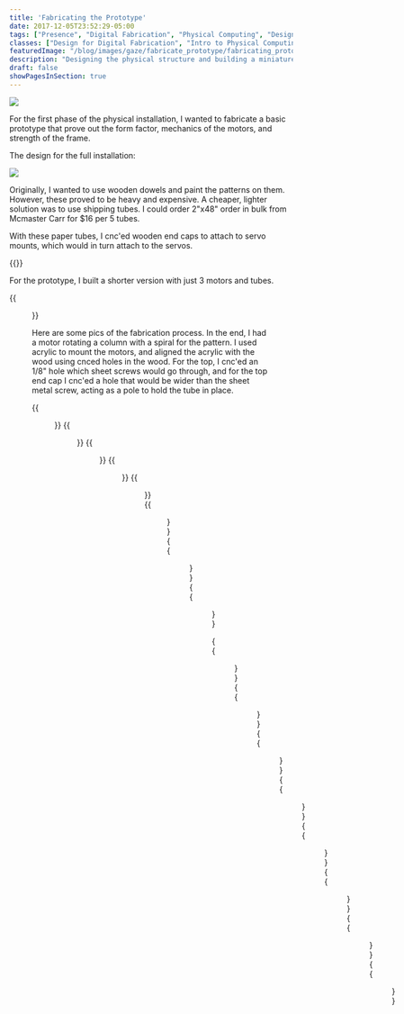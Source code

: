 ```yaml
---
title: 'Fabricating the Prototype'
date: 2017-12-05T23:52:29-05:00
tags: ["Presence", "Digital Fabrication", "Physical Computing", "Design", "Fabrication", "CnC"]
classes: ["Design for Digital Fabrication", "Intro to Physical Computing"]
featuredImage: "/blog/images/gaze/fabricate_prototype/fabricating_prototype_featured.png"
description: "Designing the physical structure and building a miniature prototype that proves out the fabrication process and mechanics."
draft: false
showPagesInSection: true
---
```


<img src="/blog/images/gaze/fabricate_prototype/rotating_tube.gif" />


For the first phase of the physical installation, I wanted to fabricate a basic prototype that
prove out the form factor, mechanics of the motors, and strength of the frame.

The design for the full installation:

<img src="/blog/images/gaze/fabricate_prototype/PlanInVectorworks.png" />

Originally, I wanted
to use wooden dowels and paint the patterns on them.  However, these proved to be heavy and expensive.
A cheaper, lighter solution was to use shipping tubes.  I could order 2"x48" order in bulk from Mcmaster Carr for $16
per 5 tubes.

With these paper tubes, I cnc'ed wooden end caps to attach to servo mounts, which would in turn attach to the servos.

{{<instagram BcWX633ARpA>}}

For the prototype, I built a shorter version with just 3 motors and tubes. 

{{<figure src="/blog/images/gaze/fabricate_prototype/MiniFrameTest.png" caption="Trimmed down design to prototype on a smaller scale" >}}

Here are some pics of the fabrication process.  In the end, I had a motor rotating a column with a spiral for the pattern.
I used acrylic to mount the motors, and aligned the acrylic with the wood using cnced holes in the wood.  For the top, I cnc'ed an
1/8" hole which sheet screws would go through, and for the top end cap I cnc'ed a hole that would be wider than the sheet metal screw,
acting as a pole to hold the tube in place.


{{<figure src="/blog/images/gaze/fabricate_prototype/ServoMount.png" caption="Cnc routed tube cap to hold the servo hub" >}}
{{<figure src="/blog/images/gaze/fabricate_prototype/SandingCap.png" caption="Sanding a chamfered edge onto the end caps">}}
{{<figure src="/blog/images/gaze/fabricate_prototype/ServoMountInTube.png" caption="The end cap in the tube">}}
{{<figure src="/blog/images/gaze/fabricate_prototype/ScrewHoleSizes.png" caption="Trying different hole sizes with the cnc router to see which would hold the sheet metal screw without gripping it." >}}
{{<figure src="/blog/images/gaze/fabricate_prototype/ScrewHolesFromTOp.png" caption="Cnc routed holes to guide the sheet metal screws to be aligned with the dowels">}}
{{<figure src="/blog/images/gaze/fabricate_prototype/TestingHole.png" caption="Testing which holes fit on the sheet metal screw" >}}
{{<figure src="/blog/images/gaze/fabricate_prototype/TestingMotorHoles.png" caption="Testing the alignment of the servo mount and the holes on the acrylic">}}
{{<figure src="/blog/images/gaze/fabricate_prototype/MisalignedCap.png" caption="End cap mounted to the servo" >}}

{{<figure src="/blog/images/gaze/fabricate_prototype/MotorInAcrylic.png" caption="Testing mounting the motor into acrylic" >}}
{{<figure src="/blog/images/gaze/fabricate_prototype/NotchForShelf.png" caption="Testing cnc'ed a notch for a shelf to go into" >}}
{{<figure src="/blog/images/gaze/fabricate_prototype/ScrewForTube.png" caption="The sheet metal screw that goes into the top of the frame and acts as a guide for the tube" >}}
{{<figure src="/blog/images/gaze/fabricate_prototype/AlignedAcrylic.png" caption="The acrylic mount for the servos perfectly aligned with the cnc routed frame" >}}
{{<figure src="/blog/images/gaze/fabricate_prototype/FromBottom.png" caption="Looking from bottom - servos mounted to acrylic which in turn mounted to the frame" >}}
{{<figure src="/blog/images/gaze/fabricate_prototype/FinalBuilt.png" caption="Final built prototype" >}}
{{<figure src="/blog/images/gaze/fabricate_prototype/ServoControlPanel.png" caption="Using the Mini Maestro control panel to test controlling the servos with the controller" >}}
{{<figure src="/blog/images/gaze/fabricate_prototype/WithSpiral.png" caption="With a stripe for the design made of electric tape" >}}
